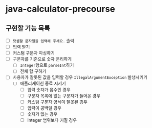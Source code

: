 # java-calculator-precourse

## 구현할 기능 목록

- [ ] `덧셈할 문자열을 입력해 주세요.` 출력
- [ ] 입력 받기
- [ ] 커스텀 구분자 파싱하기
- [ ] 구분자를 기준으로 숫자 분리하기
  - [ ] `Integer`형으로 `parseInt`하기
  - [ ] 전체 합 구하기
- [ ] 사용자가 잘못된 값을 입력할 경우 `IllegalArgumentException` 발생시키기
  - [ ] 애플리케이션 종료 시키기
    - [ ] 입력 숫자가 음수인 경우
    - [ ] 구분자 목록에 없는 구분자가 들어온 경우
    - [ ] 커스텀 구분자 양식이 잘못된 경우
    - [ ] 입력이 공백일 경우
    - [ ] 숫자가 없는 경우
    - [ ] Integer 범위보다 커질 경우
